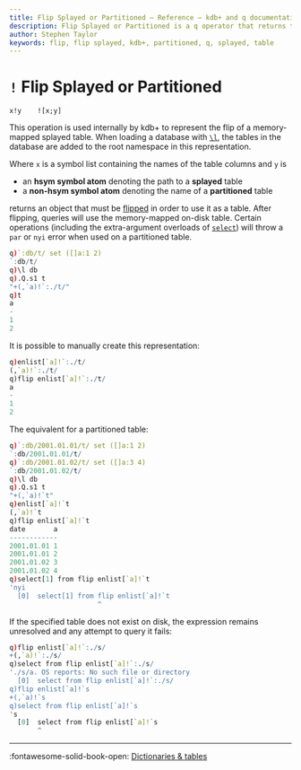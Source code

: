 ```yaml
---
title: Flip Splayed or Partitioned – Reference – kdb+ and q documentation
description: Flip Splayed or Partitioned is a q operator that returns the flip of a splayed orpartitioned table.
author: Stephen Taylor
keywords: flip, flip splayed, kdb+, partitioned, q, splayed, table
---
```

# `!` Flip Splayed or Partitioned




```syntax
x!y    ![x;y]
```

This operation is used internally by kdb+ to represent the flip of a memory-mapped splayed table. When loading a database with [`\l`](../basics/syscmds.md#l-load-file-or-directory), the tables in the database are added to the root namespace in this representation.

Where `x` is a symbol list containing the names of the table columns and `y` is

-   an **hsym symbol atom** denoting the path to a **splayed** table
-   a **non-hsym symbol atom** denoting the name of a **partitioned** table

returns an object that must be [flipped](flip.md) in order to use it as a table. After flipping, queries will use the memory-mapped on-disk table. Certain operations (including the extra-argument overloads of [`select`](select.md)) will throw a `par` or `nyi` error when used on a partitioned table.

```q
q)`:db/t/ set ([]a:1 2)
`:db/t/
q)\l db
q).Q.s1 t
"+(,`a)!`:./t/"
q)t
a
-
1
2
```

It is possible to manually create this representation:

```q
q)enlist[`a]!`:./t/
(,`a)!`:./t/
q)flip enlist[`a]!`:./t/
a
-
1
2
```

The equivalent for a partitioned table:

```q
q)`:db/2001.01.01/t/ set ([]a:1 2)
`:db/2001.01.01/t/
q)`:db/2001.01.02/t/ set ([]a:3 4)
`:db/2001.01.02/t/
q)\l db
q).Q.s1 t
"+(,`a)!`t"
q)enlist[`a]!`t
(,`a)!`t
q)flip enlist[`a]!`t
date       a
------------
2001.01.01 1
2001.01.01 2
2001.01.02 3
2001.01.02 4
q)select[1] from flip enlist[`a]!`t
'nyi
  [0]  select[1] from flip enlist[`a]!`t
                      ^
```

If the specified table does not exist on disk, the expression remains unresolved and any attempt to query it fails:

```q
q)flip enlist[`a]!`:./s/
+(,`a)!`:./s/
q)select from flip enlist[`a]!`:./s/
'./s/a. OS reports: No such file or directory
  [0]  select from flip enlist[`a]!`:./s/
q)flip enlist[`a]!`s
+(,`a)!`s
q)select from flip enlist[`a]!`s
's
  [0]  select from flip enlist[`a]!`s
       ^
```

---
:fontawesome-solid-book-open:
[Dictionaries & tables](../basics/dictsandtables.md)